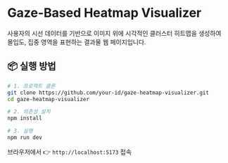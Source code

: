 # Gaze-Based Heatmap Visualizer

사용자의 시선 데이터를 기반으로 이미지 위에 시각적인 클러스터 히트맵을 생성하여  
몰입도, 집중 영역을 표현하는 결과물 웹 페이지입니다.  

## 📦 실행 방법

```bash
# 1. 프로젝트 클론
git clone https://github.com/your-id/gaze-heatmap-visualizer.git
cd gaze-heatmap-visualizer

# 2. 의존성 설치
npm install

# 3. 실행
npm run dev
```

브라우저에서 👉 `http://localhost:5173` 접속
